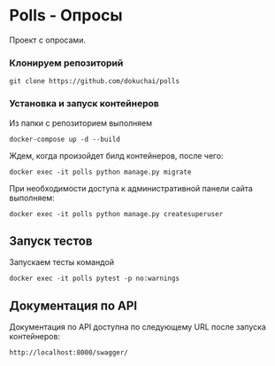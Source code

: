 # Polls - Опросы

Проект с опросами.

### Клонируем репозиторий

```
git clone https://github.com/dokuchai/polls
```

### Установка и запуск контейнеров

Из папки с репозиторием выполняем

```
docker-compose up -d --build
```

Ждем, когда произойдет билд контейнеров, после чего:

```
docker exec -it polls python manage.py migrate
```

При необходимости доступа к административной панели сайта выполняем:

```
docker exec -it polls python manage.py createsuperuser
```

## Запуск тестов

Запускаем тесты командой

```
docker exec -it polls pytest -p no:warnings
```

## Документация по API

Документация по API доступна по следующему URL после запуска контейнеров:

```
http://localhost:8000/swagger/
```

